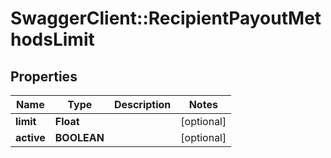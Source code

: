 # SwaggerClient::RecipientPayoutMethodsLimit

## Properties
Name | Type | Description | Notes
------------ | ------------- | ------------- | -------------
**limit** | **Float** |  | [optional] 
**active** | **BOOLEAN** |  | [optional] 


